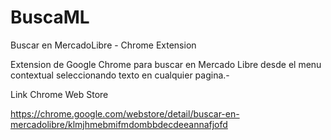 # BuscaML
Buscar en MercadoLibre  - Chrome Extension

Extension de Google Chrome para buscar en Mercado Libre desde el menu contextual seleccionando texto en cualquier pagina.-


Link Chrome Web Store

https://chrome.google.com/webstore/detail/buscar-en-mercadolibre/klmjhmebmifmdombbdecdeeannafjofd

